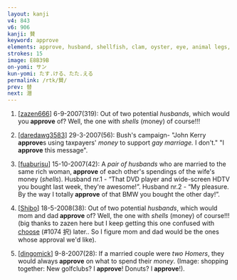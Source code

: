 ```yaml
---
layout: kanji
v4: 843
v6: 906
kanji: 賛
keyword: approve
elements: approve, husband, shellfish, clam, oyster, eye, animal legs, eight, husband2
strokes: 15
image: E8B39B
on-yomi: サン
kun-yomi: たす.ける、たた.える
permalink: /rtk/賛/
prev: 替
next: 潜
---
```


1) [<a href="http://kanji.koohii.com/profile/zazen666">zazen666</a>] 6-9-2007(319): Out of two potential <em>husbands</em>, which would you<strong> approve</strong> of? Well, the one with <em>shells</em> (money) of course!!!

2) [<a href="http://kanji.koohii.com/profile/daredawg3583">daredawg3583</a>] 29-3-2007(56): Bush&#039;s campaign- &quot;John Kerry<strong> approve</strong>s using taxpayers&#039; <em>money</em> to support <em>gay marriage.</em> I don&#039;t.&quot; &quot;I<strong> approve</strong> this message&quot;.

3) [<a href="http://kanji.koohii.com/profile/fuaburisu">fuaburisu</a>] 15-10-2007(42): A <em>pair of husbands</em> who are married to the same rich woman,<strong> approve</strong> of each other&#039;s spendings of the wife&#039;s money (<em>shells</em>). Husband nr.1 - “That DVD player and wide-screen HDTV you bought last week, they&#039;re awesome!”. Husband nr.2 - “My pleasure. By the way I totally<strong> approve</strong> of that BMW you bought the other day!”.

4) [<a href="http://kanji.koohii.com/profile/Shibo">Shibo</a>] 18-5-2008(38): Out of two potential <em>husbands</em>, which would mom and dad<strong> approve</strong> of? Well, the one with <em>shells</em> (money) of course!!! (big thanks to zazen here but I keep getting this one confused with <a href="../v4/1074.html">choose</a> (#1074 択) later.. So I figure mom and dad would be the ones whose approval we&#039;d like).

5) [<a href="http://kanji.koohii.com/profile/dingomick">dingomick</a>] 9-8-2007(28): If a married couple were <em>two Homers</em>, they would always<strong> approve</strong> on what to spend their <em>money</em>. (Image: shopping together: New golfclubs? I<strong> approve</strong>! Donuts? I<strong> approve</strong>!).


